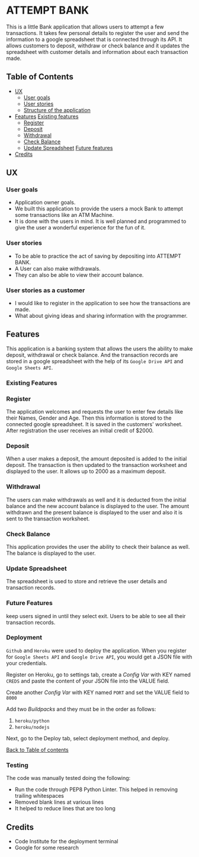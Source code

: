 # ATTEMPT BANK
This is a little Bank application that allows users to attempt a few transactions. It takes few personal details to register the user and send the information to a google spreadsheet that is connected through its API. It allows customers to deposit, withdraw or check balance and it updates the spreadsheet with customer details and information about each transaction made.


## Table of Contents

- [UX](#ux)
    - [User goals](#user-goals)
    - [User stories](#user-stories)
    - [Structure of the application](#structure-of-the-website)
- [Features](#features)
    [Existing features](#existing-features)
    - [Register](#register)
    - [Deposit](#deposit)
    - [Withdrawal](#withdrawal)
    - [Check Balance](#check-balance)
    - [Update Spreadsheet](#update-spreadsheet)
    [Future features](#future-features)
- [Credits](#credits)

    
## UX

### User goals
   - Application owner goals.
   - We built this application to provide the users a mock Bank to attempt some transactions like an ATM Machine.
   - It is done with the users in mind. It is well planned and programmed to give the user a wonderful experience for the fun of it.
 
### User stories
   - To be able to practice the act of saving by depositing into ATTEMPT BANK.
   - A User can also make withdrawals.
   - They can also be able to view their account balance.

### User stories as a customer
   - I would like to register in the application to see how the transactions are made.
   - What about giving ideas and sharing information with the programmer.

## Features

This application is a banking system that allows the users the ability to make deposit, withdrawal or check balance. And the transaction records are stored in a google spreadsheet with the help of its `Google Drive API` and `Google Sheets API`.

### Existing Features
### Register
The application welcomes and requests the user to enter few details like their Names, Gender and Age. Then this information is stored to the connected google spreadsheet. It is saved in the customers' worksheet.
After registration the user receives an initial credit of $2000.
### Deposit
When a user makes a deposit, the amount deposited is added to the initial deposit. The transaction is then updated to the transaction worksheet and displayed to the user. It allows up to 2000 as a maximum deposit.
### Withdrawal
The users can make withdrawals as well and it is deducted from the initial balance and the new account balance is displayed to the user. The amount withdrawn and the present balance is displayed to the user and also it is sent to the transaction worksheet.
### Check Balance
This application provides the user the ability to check their balance as well. The balance is displayed to the user.

### Update Spreadsheet
The spreadsheet is used to store and retrieve the user details and transaction records.

### Future Features
keep users signed in until they select exit.
Users to be able to see all their transaction records.

### Deployment

`Github` and `Heroku` were used to deploy the application.
When you register for `Google Sheets API` and `Google Drive API`, you would get a JSON file with your credentials.

Register on Heroku, go to settings tab, create a _Config Var_ with KEY named `CREDS` and paste the content of your JSON file into the VALUE field.

Create another _Config Var_ with KEY named `PORT` and set the VALUE field to `8000`

Add two _Buildpacks_ and they must be in the order as follows:
1. `heroku/python`
2. `heroku/nodejs`

Next, go to the Deploy tab, select deployment method, and deploy.


[Back to Table of contents](#table-of-contents)


### Testing
The code was manually tested doing the following:

- Run the code through PEP8 Python Linter. This helped in removing trailing whitespaces
- Removed blank lines at various lines
- It helped to reduce lines that are too long


## Credits

- Code Institute for the deployment terminal
- Google for some research
